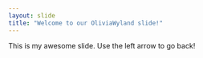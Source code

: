 ```yaml
---
layout: slide
title: "Welcome to our OliviaWyland slide!"
---
```

This is my awesome slide. 
Use the left arrow to go back!
